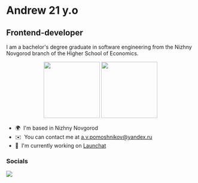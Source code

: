 Andrew 21 y.o
=======================

Frontend-developer
------------------

I am a bachelor's degree graduate in software engineering from the Nizhny Novgorod branch of the Higher School of Economics.
<p align='center'>
   <a href="https://github-readme-stats.vercel.app/api?username=B-S-B-Rabbit&show_icons=true&count_private=true&theme=tokyonight"><img
           height=150
           src="https://github-readme-stats.vercel.app/api?username=B-S-B-Rabbit&show_icons=true&count_private=true&theme=tokyonight"/></a>
   <a href="https://github.com/B-S-B-Rabbit/github-readme-stats&theme=tokyonight"><img height=150
                                                                  src="https://github-readme-stats.vercel.app/api/top-langs/?username=B-S-B-Rabbit&layout=compact&theme=tokyonight"/></a>
</p>

* 🌍  I'm based in Nizhny Novgorod
* ✉️  You can contact me at [a.v.pomoshnikov@yandex.ru](mailto:a.v.pomoshnikov@yandex.ru)
* 🚀  I'm currently working on [Launchat](https://github.com/ddanvers/launchat)

### Socials

<a href="https://vk.com/d_danvers"><img src="https://img.shields.io/badge/Telegram-2CA5E0?style=for-the-badge&logo=telegram&logoColor=white"/></a>

